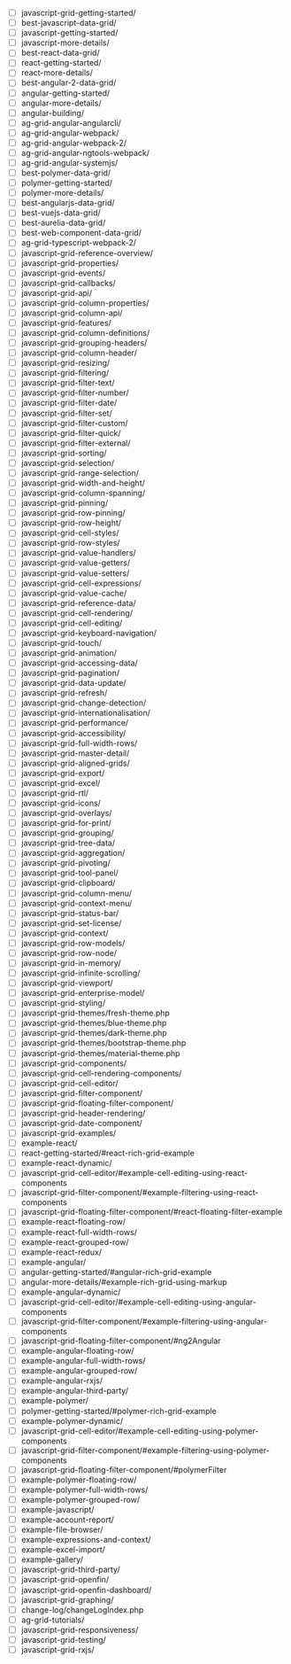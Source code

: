  - [ ] javascript-grid-getting-started/
 - [ ] best-javascript-data-grid/
 - [ ] javascript-getting-started/
 - [ ] javascript-more-details/
 - [ ] best-react-data-grid/
 - [ ] react-getting-started/
 - [ ] react-more-details/
 - [ ] best-angular-2-data-grid/
 - [ ] angular-getting-started/
 - [ ] angular-more-details/
 - [ ] angular-building/
 - [ ] ag-grid-angular-angularcli/
 - [ ] ag-grid-angular-webpack/
 - [ ] ag-grid-angular-webpack-2/
 - [ ] ag-grid-angular-ngtools-webpack/
 - [ ] ag-grid-angular-systemjs/
 - [ ] best-polymer-data-grid/
 - [ ] polymer-getting-started/
 - [ ] polymer-more-details/
 - [ ] best-angularjs-data-grid/
 - [ ] best-vuejs-data-grid/
 - [ ] best-aurelia-data-grid/
 - [ ] best-web-component-data-grid/
 - [ ] ag-grid-typescript-webpack-2/
 - [ ] javascript-grid-reference-overview/
 - [ ] javascript-grid-properties/
 - [ ] javascript-grid-events/
 - [ ] javascript-grid-callbacks/
 - [ ] javascript-grid-api/
 - [ ] javascript-grid-column-properties/
 - [ ] javascript-grid-column-api/
 - [ ] javascript-grid-features/
 - [ ] javascript-grid-column-definitions/
 - [ ] javascript-grid-grouping-headers/
 - [ ] javascript-grid-column-header/
 - [ ] javascript-grid-resizing/
 - [ ] javascript-grid-filtering/
 - [ ] javascript-grid-filter-text/
 - [ ] javascript-grid-filter-number/
 - [ ] javascript-grid-filter-date/
 - [ ] javascript-grid-filter-set/
 - [ ] javascript-grid-filter-custom/
 - [ ] javascript-grid-filter-quick/
 - [ ] javascript-grid-filter-external/
 - [ ] javascript-grid-sorting/
 - [ ] javascript-grid-selection/
 - [ ] javascript-grid-range-selection/
 - [ ] javascript-grid-width-and-height/
 - [ ] javascript-grid-column-spanning/
 - [ ] javascript-grid-pinning/
 - [ ] javascript-grid-row-pinning/
 - [ ] javascript-grid-row-height/
 - [ ] javascript-grid-cell-styles/
 - [ ] javascript-grid-row-styles/
 - [ ] javascript-grid-value-handlers/
 - [ ] javascript-grid-value-getters/
 - [ ] javascript-grid-value-setters/
 - [ ] javascript-grid-cell-expressions/
 - [ ] javascript-grid-value-cache/
 - [ ] javascript-grid-reference-data/
 - [ ] javascript-grid-cell-rendering/
 - [ ] javascript-grid-cell-editing/
 - [ ] javascript-grid-keyboard-navigation/
 - [ ] javascript-grid-touch/
 - [ ] javascript-grid-animation/
 - [ ] javascript-grid-accessing-data/
 - [ ] javascript-grid-pagination/
 - [ ] javascript-grid-data-update/
 - [ ] javascript-grid-refresh/
 - [ ] javascript-grid-change-detection/
 - [ ] javascript-grid-internationalisation/
 - [ ] javascript-grid-performance/
 - [ ] javascript-grid-accessibility/
 - [ ] javascript-grid-full-width-rows/
 - [ ] javascript-grid-master-detail/
 - [ ] javascript-grid-aligned-grids/
 - [ ] javascript-grid-export/
 - [ ] javascript-grid-excel/
 - [ ] javascript-grid-rtl/
 - [ ] javascript-grid-icons/
 - [ ] javascript-grid-overlays/
 - [ ] javascript-grid-for-print/
 - [ ] javascript-grid-grouping/
 - [ ] javascript-grid-tree-data/
 - [ ] javascript-grid-aggregation/
 - [ ] javascript-grid-pivoting/
 - [ ] javascript-grid-tool-panel/
 - [ ] javascript-grid-clipboard/
 - [ ] javascript-grid-column-menu/
 - [ ] javascript-grid-context-menu/
 - [ ] javascript-grid-status-bar/
 - [ ] javascript-grid-set-license/
 - [ ] javascript-grid-context/
 - [ ] javascript-grid-row-models/
 - [ ] javascript-grid-row-node/
 - [ ] javascript-grid-in-memory/
 - [ ] javascript-grid-infinite-scrolling/
 - [ ] javascript-grid-viewport/
 - [ ] javascript-grid-enterprise-model/
 - [ ] javascript-grid-styling/
 - [ ] javascript-grid-themes/fresh-theme.php
 - [ ] javascript-grid-themes/blue-theme.php
 - [ ] javascript-grid-themes/dark-theme.php
 - [ ] javascript-grid-themes/bootstrap-theme.php
 - [ ] javascript-grid-themes/material-theme.php
 - [ ] javascript-grid-components/
 - [ ] javascript-grid-cell-rendering-components/
 - [ ] javascript-grid-cell-editor/
 - [ ] javascript-grid-filter-component/
 - [ ] javascript-grid-floating-filter-component/
 - [ ] javascript-grid-header-rendering/
 - [ ] javascript-grid-date-component/
 - [ ] javascript-grid-examples/
 - [ ] example-react/
 - [ ] react-getting-started/#react-rich-grid-example
 - [ ] example-react-dynamic/
 - [ ] javascript-grid-cell-editor/#example-cell-editing-using-react-components
 - [ ] javascript-grid-filter-component/#example-filtering-using-react-components
 - [ ] javascript-grid-floating-filter-component/#react-floating-filter-example
 - [ ] example-react-floating-row/
 - [ ] example-react-full-width-rows/
 - [ ] example-react-grouped-row/
 - [ ] example-react-redux/
 - [ ] example-angular/
 - [ ] angular-getting-started/#angular-rich-grid-example
 - [ ] angular-more-details/#example-rich-grid-using-markup
 - [ ] example-angular-dynamic/
 - [ ] javascript-grid-cell-editor/#example-cell-editing-using-angular-components
 - [ ] javascript-grid-filter-component/#example-filtering-using-angular-components
 - [ ] javascript-grid-floating-filter-component/#ng2Angular
 - [ ] example-angular-floating-row/
 - [ ] example-angular-full-width-rows/
 - [ ] example-angular-grouped-row/
 - [ ] example-angular-rxjs/
 - [ ] example-angular-third-party/
 - [ ] example-polymer/
 - [ ] polymer-getting-started/#polymer-rich-grid-example
 - [ ] example-polymer-dynamic/
 - [ ] javascript-grid-cell-editor/#example-cell-editing-using-polymer-components
 - [ ] javascript-grid-filter-component/#example-filtering-using-polymer-components
 - [ ] javascript-grid-floating-filter-component/#polymerFilter
 - [ ] example-polymer-floating-row/
 - [ ] example-polymer-full-width-rows/
 - [ ] example-polymer-grouped-row/
 - [ ] example-javascript/
 - [ ] example-account-report/
 - [ ] example-file-browser/
 - [ ] example-expressions-and-context/
 - [ ] example-excel-import/
 - [ ] example-gallery/
 - [ ] javascript-grid-third-party/
 - [ ] javascript-grid-openfin/
 - [ ] javascript-grid-openfin-dashboard/
 - [ ] javascript-grid-graphing/
 - [ ] change-log/changeLogIndex.php
 - [ ] ag-grid-tutorials/
 - [ ] javascript-grid-responsiveness/
 - [ ] javascript-grid-testing/
 - [ ] javascript-grid-rxjs/
